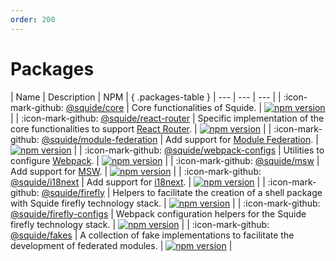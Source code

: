 ```yaml
---
order: 200
---
```


# Packages

<style>
.packages-table th:first-of-type {
    width: 40% !important;
}

.packages-table th:nth-of-type(3) {
    min-width: 120px !important;
}
</style>

| Name | Description | NPM | { .packages-table }
| --- | --- | --- |
| :icon-mark-github: [@squide/core](https://github.com/gsoft-inc/wl-squide/tree/main/packages/core) | Core functionalities of Squide. | [![npm version](https://img.shields.io/npm/v/@squide/core)](https://www.npmjs.com/package/@squide/core) |
| :icon-mark-github: [@squide/react-router](https://github.com/gsoft-inc/wl-squide/tree/main/packages/react-router) | Specific implementation of the core functionalities to support [React Router](https://reactrouter.com/en/main). | [![npm version](https://img.shields.io/npm/v/@squide/react-router)](https://www.npmjs.com/package/@squide/react-router) |
| :icon-mark-github: [@squide/module-federation](https://github.com/gsoft-inc/wl-squide/tree/main/packages/module-federation) | Add support for [Module Federation](https://webpack.js.org/concepts/module-federation/). | [![npm version](https://img.shields.io/npm/v/@squide/module-federation)](https://www.npmjs.com/package/@squide/module-federation) |
| :icon-mark-github: [@squide/webpack-configs](https://github.com/gsoft-inc/wl-squide/tree/main/packages/webpack-configs) | Utilities to configure [Webpack](https://webpack.js.org/). | [![npm version](https://img.shields.io/npm/v/@squide/webpack-configs)](https://www.npmjs.com/package/@squide/webpack-configs) |
| :icon-mark-github: [@squide/msw](https://github.com/gsoft-inc/wl-squide/tree/main/packages/msw) | Add support for [MSW](https://mswjs.io/). | [![npm version](https://img.shields.io/npm/v/@squide/msw)](https://www.npmjs.com/package/@squide/msw) |
| :icon-mark-github: [@squide/i18next](https://github.com/gsoft-inc/wl-squide/tree/main/packages/i18next) | Add support for [i18next](https://www.i18next.com/). | [![npm version](https://img.shields.io/npm/v/@squide/i18next)](https://www.npmjs.com/package/@squide/i18next) |
| :icon-mark-github: [@squide/firefly](https://github.com/gsoft-inc/wl-squide/tree/main/packages/firefly) | Helpers to facilitate the creation of a shell package with Squide firefly technology stack. | [![npm version](https://img.shields.io/npm/v/@squide/firefly)](https://www.npmjs.com/package/@squide/firefly) |
| :icon-mark-github: [@squide/firefly-configs](https://github.com/gsoft-inc/wl-squide/tree/main/packages/firefly-configs) | Webpack configuration helpers for the Squide firefly technology stack. | [![npm version](https://img.shields.io/npm/v/@squide/firefly-configs)](https://www.npmjs.com/package/@squide/firefly-configs) |
| :icon-mark-github: [@squide/fakes](https://github.com/gsoft-inc/wl-squide/tree/main/packages/fakes) | A collection of fake implementations to facilitate the development of federated modules. | [![npm version](https://img.shields.io/npm/v/@squide/fakes)](https://www.npmjs.com/package/@squide/fakes) |
